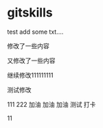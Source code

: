 # gitskills
test add some txt....

修改了一些内容

又修改了一些内容

继续修改111111111

测试修改

111
222
加油
加油
加油
测试
打卡

11
